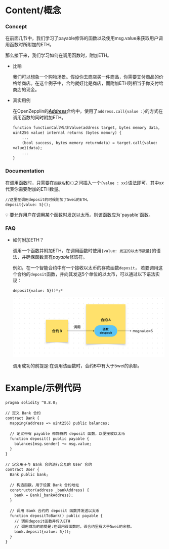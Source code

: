# Content/概念

### Concept

在前面几节中，我们学习了payable修饰的函数以及使用msg.value来获取用户调用函数时所附加的ETH。

那么接下来，我们学习如何在调用函数时，附加ETH。

- 比喻
    
    我们可以想象一个购物场景。假设你去商店买一件商品，你需要支付商品的价格给商店。在这个例子中，合约就好比是商店，而附加ETH则相当于你支付给商店的现金。
    
- 真实用例
    
    在OpenZepplin的[***Address***](https://github.com/OpenZeppelin/openzeppelin-contracts/blob/9ef69c03d13230aeff24d91cb54c9d24c4de7c8b/contracts/utils/Address.sol#L83)合约中，使用了`address.call{value :}`的方式在调用函数的同时附加ETH。
    
    ```solidity
    function functionCallWithValue(address target, bytes memory data, uint256 value) internal returns (bytes memory) {
        ...
        (bool success, bytes memory returndata) = target.call{value: value}(data);
        ...
    }
    ```
    

### Documentation

在调用函数时，只需要在`函数名`和`()`之间插入一个`{value : xx}`语法即可，其中*xx*代表你需要附加的ETH数量。

```solidity
//这里在调用deposit的时候附加了5wei的ETH。
deposit{value: 5}();
```

<aside>
💡 要允许用户在调用某个函数时发送以太币。则该函数应为`payable`函数。

</aside>

### FAQ

- 如何附加ETH？
    
    调用一个函数并附加ETH，在调用函数时使用`{value: 发送的以太币数量}`的语法，并确保函数具有*payable*修饰符。
    
    例如，在一个智能合约中有一个接收以太币的存款函数`deposit`， 若要调用这个合约的`deposit`函数，并向其发送5个单位的以太币，可以通过以下语法实现：
    
    ```solidity
    deposit{value: 5}()*;*
    ```
    
    ![F0E45DFD-3DBF-4252-9464-8B42F737D118.jpeg](./img/3-1.jpeg)
    
    调用成功的前提是:在调用该函数时，合约B中有大于5wei的余额。

# Example/示例代码

```solidity
pragma solidity ^0.8.0;

// 定义 Bank 合约
contract Bank {
  mapping(address => uint256) public balances;

  // 定义带有 payable 修饰符的 deposit 函数，以便接收以太币
  function deposit() public payable {
    balances[msg.sender] += msg.value;
  }
}

// 定义用于与 Bank 合约进行交互的 User 合约
contract User {
  Bank public bank;

  // 构造函数，用于设置 Bank 合约地址
  constructor(address _bankAddress) {
    bank = Bank(_bankAddress);
  }

  // 调用 Bank 合约的 deposit 函数并发送以太币
  function depositToBank() public payable {
    // 调用deposit函数并传入ETH
    // 调用成功的前提是:在调用该函数时，该合约里有大于5wei的余额。
    bank.deposit{value: 5}();
  }
}
```

